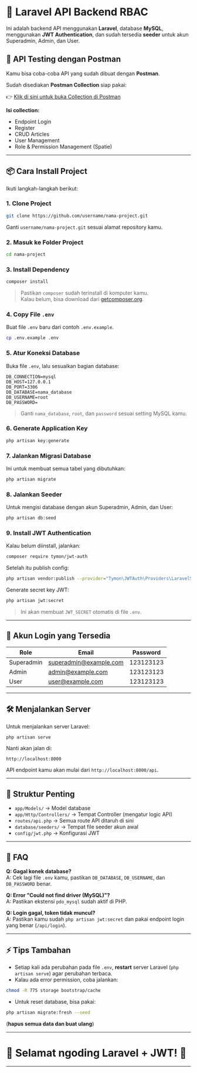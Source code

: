 # 🚀 Laravel API Backend RBAC

Ini adalah backend API menggunakan **Laravel**, database **MySQL**, menggunakan **JWT Authentication**, dan sudah tersedia **seeder** untuk akun Superadmin, Admin, dan User.

## 📮 API Testing dengan Postman

Kamu bisa coba-coba API yang sudah dibuat dengan **Postman**.

Sudah disediakan **Postman Collection** siap pakai:

👉 [Klik di sini untuk buka Collection di Postman](https://app.postman.com/workspace/My-Workspace~362dfd31-0a3f-4065-8907-d0328037c488/collection/19083551-de52498a-08d0-4ee3-b1e4-e9e682dcef5a?action=share&creator=19083551)

**Isi collection:**
- Endpoint Login
- Register
- CRUD Articles
- User Management
- Role & Permission Management (Spatie)

---

## 📦 Cara Install Project

Ikuti langkah-langkah berikut:

### 1. Clone Project

```bash
git clone https://github.com/username/nama-project.git
```

Ganti `username/nama-project.git` sesuai alamat repository kamu.

### 2. Masuk ke Folder Project

```bash
cd nama-project
```

### 3. Install Dependency

```bash
composer install
```

> Pastikan `composer` sudah terinstall di komputer kamu.  
Kalau belum, bisa download dari [getcomposer.org](https://getcomposer.org/).

### 4. Copy File `.env`

Buat file `.env` baru dari contoh `.env.example`.

```bash
cp .env.example .env
```

### 5. Atur Koneksi Database

Buka file `.env`, lalu sesuaikan bagian database:

```dotenv
DB_CONNECTION=mysql
DB_HOST=127.0.0.1
DB_PORT=3306
DB_DATABASE=nama_database
DB_USERNAME=root
DB_PASSWORD=
```

> Ganti `nama_database`, `root`, dan `password` sesuai setting MySQL kamu.

### 6. Generate Application Key

```bash
php artisan key:generate
```

### 7. Jalankan Migrasi Database

Ini untuk membuat semua tabel yang dibutuhkan:

```bash
php artisan migrate
```

### 8. Jalankan Seeder

Untuk mengisi database dengan akun Superadmin, Admin, dan User:

```bash
php artisan db:seed
```

### 9. Install JWT Authentication

Kalau belum diinstall, jalankan:

```bash
composer require tymon/jwt-auth
```

Setelah itu publish config:

```bash
php artisan vendor:publish --provider="Tymon\JWTAuth\Providers\LaravelServiceProvider"
```

Generate secret key JWT:

```bash
php artisan jwt:secret
```

> Ini akan membuat `JWT_SECRET` otomatis di file `.env`.

---

## 🔐 Akun Login yang Tersedia

| Role        | Email                      | Password    |
|-------------|-----------------------------|-------------|
| Superadmin  | superadmin@example.com       | 123123123   |
| Admin       | admin@example.com            | 123123123   |
| User        | user@example.com             | 123123123   |

---

## 🛠️ Menjalankan Server

Untuk menjalankan server Laravel:

```bash
php artisan serve
```

Nanti akan jalan di:

```
http://localhost:8000
```

API endpoint kamu akan mulai dari `http://localhost:8000/api`.

---

## 📂 Struktur Penting

- `app/Models/` → Model database
- `app/Http/Controllers/` → Tempat Controller (mengatur logic API)
- `routes/api.php` → Semua route API ditaruh di sini
- `database/seeders/` → Tempat file seeder akun awal
- `config/jwt.php` → Konfigurasi JWT

---

## 💬 FAQ

**Q: Gagal konek database?**  
A: Cek lagi file `.env` kamu, pastikan `DB_DATABASE`, `DB_USERNAME`, dan `DB_PASSWORD` benar.

**Q: Error "Could not find driver (MySQL)"?**  
A: Pastikan ekstensi `pdo_mysql` sudah aktif di PHP.

**Q: Login gagal, token tidak muncul?**  
A: Pastikan kamu sudah `php artisan jwt:secret` dan pakai endpoint login yang benar (`/api/login`).

---

## ⚡ Tips Tambahan

- Setiap kali ada perubahan pada file `.env`, **restart** server Laravel (`php artisan serve`) agar perubahan terbaca.
- Kalau ada error permission, coba jalankan:

```bash
chmod -R 775 storage bootstrap/cache
```

- Untuk reset database, bisa pakai:

```bash
php artisan migrate:fresh --seed
```
(**hapus semua data dan buat ulang**)

---

# 🎯 Selamat ngoding Laravel + JWT! 🚀

---
